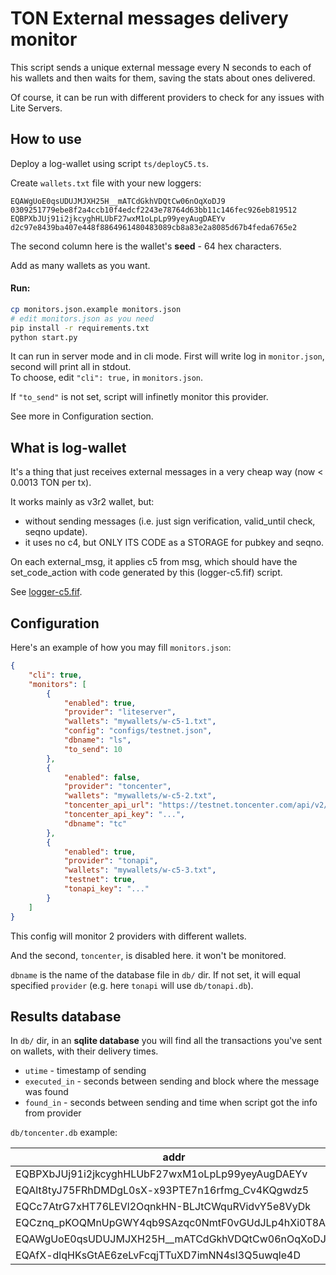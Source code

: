 # TON External messages delivery monitor

This script sends a unique external message every N seconds to each of his wallets and then waits for them, saving the stats about ones delivered.

Of course, it can be run with different providers to check for any issues with Lite Servers.

## How to use

Deploy a log-wallet using script `ts/deployC5.ts`.

Create `wallets.txt` file with your new loggers:

```
EQAWgUoE0qsUDUJMJXH25H__mATCdGkhVDQtCw06nOqXoDJ9 0309251779ebe8f2a4ccb10f4edcf2243e78764d63bb11c146fec926eb819512
EQBPXbJUj91i2jkcyghHLUbF27wxM1oLpLp99yeyAugDAEYv d2c97e8439ba407e448f8864961480483089cb8a83e2a8085d67b4feda6765e2
```

The second column here is the wallet's **seed** - 64 hex characters.

Add as many wallets as you want.

#### Run:

```bash
cp monitors.json.example monitors.json
# edit monitors.json as you need
pip install -r requirements.txt
python start.py
```

It can run in server mode and in cli mode. First will write
log in `monitor.json`, second will print all in stdout. \
To choose, edit `"cli": true,` in `monitors.json`.

If `"to_send"` is not set, script will infinetly monitor this provider.

See more in Configuration section.

## What is log-wallet

It's a thing that just receives external messages
in a very cheap way (now < 0.0013 TON per tx).

It works mainly as v3r2 wallet, but:

-   without sending messages (i.e.
    just sign verification,
    valid_until check, seqno update).
-   it uses no c4, but ONLY ITS CODE
    as a STORAGE for pubkey and seqno.

On each external_msg, it applies c5 from msg,
which should have the set_code_action with code
generated by this (logger-c5.fif) script.

See [logger-c5.fif](logger-c5.fif).

## Configuration

Here's an example of how you may fill `monitors.json`:

```json
{
    "cli": true,
    "monitors": [
        {
            "enabled": true,
            "provider": "liteserver",
            "wallets": "mywallets/w-c5-1.txt",
            "config": "configs/testnet.json",
            "dbname": "ls",
            "to_send": 10
        },
        {
            "enabled": false,
            "provider": "toncenter",
            "wallets": "mywallets/w-c5-2.txt",
            "toncenter_api_url": "https://testnet.toncenter.com/api/v2/",
            "toncenter_api_key": "...",
            "dbname": "tc"
        },
        {
            "enabled": true,
            "provider": "tonapi",
            "wallets": "mywallets/w-c5-3.txt",
            "testnet": true,
            "tonapi_key": "..."
        }
    ]
}
```

This config will monitor 2 providers with different wallets.

And the second, `toncenter`, is disabled here. it won't be monitored.

`dbname` is the name of the database file in `db/` dir.
If not set, it will equal specified `provider` (e.g. here `tonapi` will use `db/tonapi.db`).

## Results database

In `db/` dir, in an **sqlite database** you will find all the transactions you've sent on wallets,
with their delivery times.

-   `utime` - timestamp of sending
-   `executed_in` - seconds between sending and block where the message was found
-   `found_in` - seconds between sending and time when script got the info from provider

`db/toncenter.db` example:

| addr                                               | utime      | is_found | executed_in | found_in |
| -------------------------------------------------- | ---------- | -------- | ----------- | -------- |
| EQBPXbJUj91i2jkcyghHLUbF27wxM1oLpLp99yeyAugDAEYv   | 1709637119 | true     | 3           | 12       |
| EQAlt8tyJ75FRhDMDgL0sX-x93PTE7n16rfmg_Cv4KQgwdz5   | 1709637120 | true     | 2           | 11       |
| EQCc7AtrG7xHT76LEVl2OqnkHN-BLJtCWquRVidvY5e8VyDk   | 1709637118 | true     | 2           | 14       |
| EQCznq_pKOQMnUpGWY4qb9SAzqc0NmtF0vGUdJLp4hXi0T8A   | 1709637110 | true     | 7           | 22       |
| EQAWgUoE0qsUDUJMJXH25H\_\_mATCdGkhVDQtCw06nOqXoDJ9 | 1709637182 | true     | 7           | 16       |
| EQAfX-dlqHKsGtAE6zeLvFcqjTTuXD7imNN4sI3Q5uwqle4D   | 1709637188 | true     | 1           | 11       |
